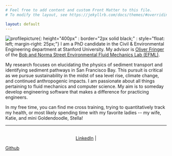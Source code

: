 ```yaml
---
# Feel free to add content and custom Front Matter to this file.
# To modify the layout, see https://jekyllrb.com/docs/themes/#overriding-theme-defaults

layout: default
---
```


![profilepicture](/assets/img/profilephoto.jpg){: height="400px" : border="2px solid black;" : style="float: left; margin-right: 25px;"}
I am a PhD candidate in the Civil & Environmental Engineering department at Stanford University. My advisor is <a href="https://web.stanford.edu/~fringer/">Oliver Fringer</a> of the <a href="https://cee.stanford.edu/research-impact/labs-centers/bob-and-norma-street-environmental-fluid-mechanics-laboratory-efml">Bob and Norma Street Environmental Fluid Mechanics Lab (EFML)</a>.

My research focuses on elucidating the physics of sediment transport and identifying sediment pathways in San Francisco Bay. This pursuit is critical  as we pursue sustainability in the midst of sea level rise, climate change, and continued anthropogenic impacts. I am passionate about all things pertaining to fluid mechanics and computer science. My aim is to someday develop engineering software that makes a difference for practicing engineers.

In my free time, you can find me cross training, trying to quantitatively track my health, or most likely spending time with my favorite ladies --  my wife, Katie, and mini Goldendoodle, Stella!

------

<p align="center">
<br>
<a href="https://www.linkedin.com/in/jacobjcastaneda">LinkedIn</a> | 

<a href="https://www.github.com/jacobjcastaneda">Github</a>

</p>






